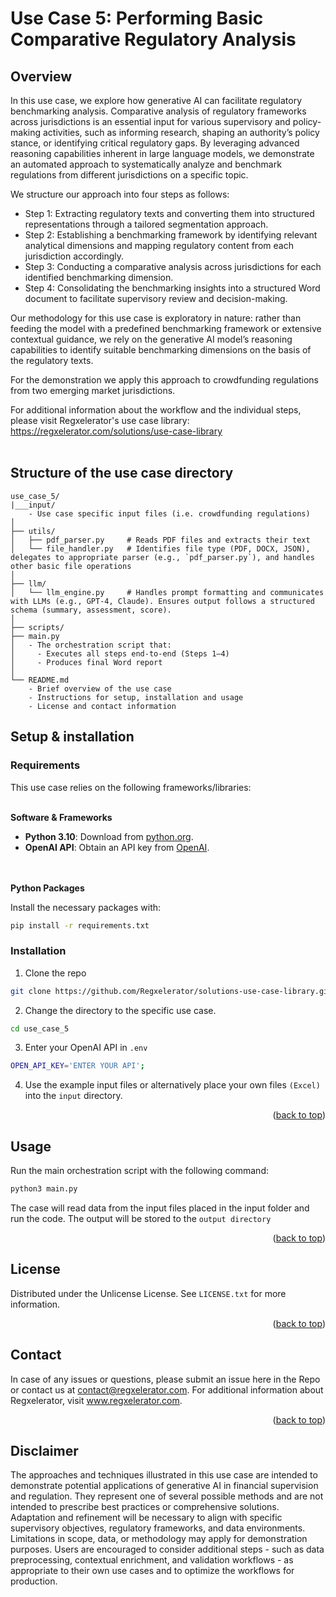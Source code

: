 # Use Case 5: Performing Basic Comparative Regulatory Analysis

## Overview

In this use case, we explore how generative AI can facilitate regulatory benchmarking analysis. Comparative analysis of regulatory frameworks across jurisdictions is an essential input for various supervisory and policy-making activities, such as informing research, shaping an authority’s policy stance, or identifying critical regulatory gaps. By leveraging advanced reasoning capabilities inherent in large language models, we demonstrate an automated approach to systematically analyze and benchmark regulations from different jurisdictions on a specific topic.

We structure our approach into four steps as follows: 

* Step 1: Extracting regulatory texts and converting them into structured representations through a tailored segmentation approach.
* Step 2: Establishing a benchmarking framework by identifying relevant analytical dimensions and mapping regulatory content from each jurisdiction accordingly.
* Step 3: Conducting a comparative analysis across jurisdictions for each identified benchmarking dimension.
* Step 4: Consolidating the benchmarking insights into a structured Word document to facilitate supervisory review and decision-making.

Our methodology for this use case is exploratory in nature: rather than feeding the model with a predefined benchmarking framework or extensive contextual guidance, we rely on the generative AI model’s reasoning capabilities to identify suitable benchmarking dimensions on the basis of the regulatory texts.

For the demonstration we apply this approach to crowdfunding regulations from two emerging market jurisdictions.


For additional information about the workflow and the individual steps, please visit Regxelerator's use case library: https://regxelerator.com/solutions/use-case-library
<br></br>

## Structure of the use case directory

```
use_case_5/
|___input/
    - Use case specific input files (i.e. crowdfunding regulations)
│
├── utils/
│   ├── pdf_parser.py     # Reads PDF files and extracts their text
│   └── file_handler.py   # Identifies file type (PDF, DOCX, JSON), delegates to appropriate parser (e.g., `pdf_parser.py`), and handles other basic file operations
│
├── llm/
│   └── llm_engine.py     # Handles prompt formatting and communicates with LLMs (e.g., GPT-4, Claude). Ensures output follows a structured schema (summary, assessment, score).
│
├── scripts/
├── main.py
│   - The orchestration script that:
│     - Executes all steps end-to-end (Steps 1–4)
│     - Produces final Word report
│
└── README.md
    - Brief overview of the use case
    - Instructions for setup, installation and usage
    - License and contact information
```

## Setup & installation

### Requirements

This use case relies on the following frameworks/libraries:
<br></br>

**Software & Frameworks**

* **Python 3.10**: Download from [python.org](https://www.python.org/).
* **OpenAI API**: Obtain an API key from [OpenAI](https://platform.openai.com/docs/overview).

<br></br>
**Python Packages**

Install the necessary packages with:
```sh
pip install -r requirements.txt
```

### Installation

1. Clone the repo
```sh
git clone https://github.com/Regxelerator/solutions-use-case-library.git
```

2. Change the directory to the specific use case.
```sh
cd use_case_5
```

3. Enter your OpenAI API in `.env`
```sh
OPEN_API_KEY='ENTER YOUR API';
```

4. Use the example input files or alternatively place your own files ```(Excel)``` into the ```input``` directory.
<p align="right">(<a href="#readme-top">back to top</a>)</p>

## Usage

Run the main orchestration script with the following command:

```sh
python3 main.py 
```

The case will read data from the input files placed in the input folder and run the code. The output will be stored to the ```output directory``` 

<p align="right">(<a href="#readme-top">back to top</a>)</p>

## License

Distributed under the Unlicense License. See `LICENSE.txt` for more information.

<p align="right">(<a href="#readme-top">back to top</a>)</p>

## Contact

In case of any issues or questions, please submit an issue here in the Repo or contact us at contact@regxelerator.com. 
For additional information about Regxelerator, visit www.regxelerator.com.

<p align="right">(<a href="#readme-top">back to top</a>)</p>

## Disclaimer

The approaches and techniques illustrated in this use case are intended to demonstrate potential applications of generative AI in financial supervision and regulation. They represent one of several possible methods and are not intended to prescribe best practices or comprehensive solutions. Adaptation and refinement will be necessary to align with specific supervisory objectives, regulatory frameworks, and data environments. Limitations in scope, data, or methodology may apply for demonstration purposes. Users are encouraged to consider additional steps - such as data preprocessing, contextual enrichment, and validation workflows - as appropriate to their own use cases and to optimize the workflows for production.
